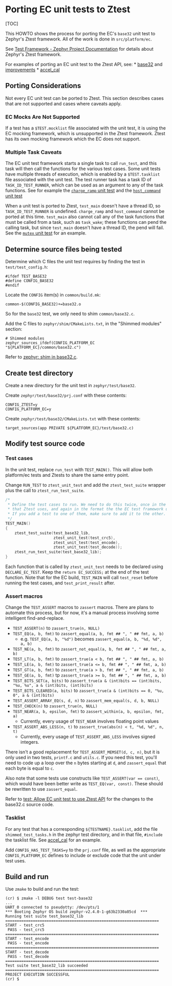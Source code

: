 # Porting EC unit tests to Ztest

[TOC]

This HOWTO shows the process for porting the EC's `base32` unit test to Zephyr's
Ztest framework. All of the work is done in `src/platform/ec`.

See
[Test Framework - Zephyr Project Documentation](https://docs.zephyrproject.org/1.12.0/subsystems/test/ztest.html#quick-start-unit-testing)
for details about Zephyr's Ztest framework.

For examples of porting an EC unit test to the Ztest API, see: *
[base32](https://crrev.com/c/2492527) and
[improvements](https://crrev.com/c/2634401) *
[accel_cal](https://crrev.com/c/2645198)

## Porting Considerations

Not every EC unit test can be ported to Ztest. This section describes cases that
are not supported and cases where caveats apply.

### EC Mocks Are Not Supported

If a test has a `$TEST.mocklist` file associated with the unit test, it is using
the EC mocking framework, which is unsupported in the Ztest framework. Ztest has
its own mocking framework which the EC does not support.

### Multiple Task Caveats

The EC unit test framework starts a single task to call `run_test`, and this
task will then call the functions for the various test cases. Some unit tests
have multiple threads of execution, which is enabled by a `$TEST.tasklist` file
associated with the unit test. The test runner task has a task ID of
`TASK_ID_TEST_RUNNER`, which can be used as an argument to any of the task
functions. See for example the
[`charge_ramp` unit test](https://chromium.googlesource.com/chromiumos/platform/ec/+/HEAD/test/charge_ramp.c#81)
and the
[`host_command` unit test](https://chromium.googlesource.com/chromiumos/platform/ec/+/HEAD/test/host_command.c#32)

When a unit test is ported to Ztest, `test_main` doesn't have a thread ID, so
`TASK_ID_TEST_RUNNER` is undefined. `charge_ramp` and `host_command` cannot be
ported at this time. `test_main` also cannot call any of the task functions that
must be called from a task, such as `task_wake`; these functions can pend the
calling task, but since `test_main` doesn't have a thread ID, the pend will
fail. See the
[`mutex` unit test](https://chromium.googlesource.com/chromiumos/platform/ec/+/HEAD/test/mutex.c#116)
for an example.

## Determine source files being tested

Determine which C files the unit test requires by finding the test in
`test/test_config.h`:

```
#ifdef TEST_BASE32
#define CONFIG_BASE32
#endif
```

Locate the `CONFIG` item(s) in `common/build.mk`:

```
common-$(CONFIG_BASE32)+=base32.o
```

So for the `base32` test, we only need to shim `common/base32.c`.

Add the C files to `zephyr/shim/CMakeLists.txt`, in the "Shimmed modules"
section:

```
# Shimmed modules
zephyr_sources_ifdef(CONFIG_PLATFORM_EC "${PLATFORM_EC}/common/base32.c")
```

Refer to [zephyr: shim in base32.c](https://crrev.com/c/2468631).

## Create test directory

Create a new directory for the unit test in `zephyr/test/base32`.

Create `zephyr/test/base32/prj.conf` with these contents:

```
CONFIG_ZTEST=y
CONFIG_PLATFORM_EC=y
```

Create `zephyr/test/base32/CMakeLists.txt` with these contents:

```
target_sources(app PRIVATE ${PLATFORM_EC}/test/base32.c)
```

## Modify test source code

### Test cases

In the unit test, replace `run_test` with `TEST_MAIN()`. This will allow both
platform/ec tests and Ztests to share the same entry point.

Change `RUN_TEST` to `ztest_unit_test` and add the `ztest_test_suite` wrapper
plus the call to `ztest_run_test_suite`.

```c
/*
 * Define the test cases to run. We need to do this twice, once in the format
 * that Ztest uses, and again in the format the the EC test framework uses.
 * If you add a test to one of them, make sure to add it to the other.
 */
TEST_MAIN()
{
    ztest_test_suite(test_base32_lib,
                     ztest_unit_test(test_crc5),
                     ztest_unit_test(test_encode),
                     ztest_unit_test(test_decode));
    ztest_run_test_suite(test_base32_lib);
}
```

Each function that is called by `ztest_unit_test` needs to be declared using
`DECLARE_EC_TEST`. Keep the `return EC_SUCCESS;` at the end of the test
function. Note that for the EC build, `TEST_MAIN` will call `test_reset` before
running the test cases, and `test_print_result` after.

### Assert macros

Change the `TEST_ASSERT` macros to `zassert` macros. There are plans to automate
this process, but for now, it's a manual process involving some intelligent
find-and-replace.

*   `TEST_ASSERT(n)` to `zassert_true(n, NULL)`
*   `TEST_EQ(a, b, fmt)` to `zassert_equal(a, b, fmt ## ", " ## fmt, a, b)`
    *   e.g. `TEST_EQ(a, b, "%d")` becomes `zassert_equal(a, b, "%d, %d", a, b)`
*   `TEST_NE(a, b, fmt)` to `zassert_not_equal(a, b, fmt ## ", " ## fmt, a, b)`
*   `TEST_LT(a, b, fmt)` to `zassert_true(a < b, fmt ## ", " ## fmt, a, b)`
*   `TEST_LE(a, b, fmt)` to `zassert_true(a <= b, fmt ## ", " ## fmt, a, b)`
*   `TEST_GT(a, b, fmt)` to `zassert_true(a > b, fmt ## ", " ## fmt, a, b)`
*   `TEST_GE(a, b, fmt)` tp `zassert_true(a >= b, fmt ## ", " ## fmt, a, b)`
*   `TEST_BITS_SET(a, bits)` to `zassert_true(a & (int)bits == (int)bits, "%u,
    %u", a & (int)bits, (int)bits)`
*   `TEST_BITS_CLEARED(a, bits)` to `zassert_true(a & (int)bits == 0, "%u, 0", a
    & (int)bits)`
*   `TEST_ASSERT_ARRAY_EQ(s, d, n)` to `zassert_mem_equal(s, d, b, NULL)`
*   `TEST_CHECK(n)` to `zassert_true(n, NULL)`
*   `TEST_NEAR(a, b, epsilon, fmt)` to `zassert_within(a, b, epsilon, fmt, a)`
    *   Currently, every usage of `TEST_NEAR` involves floating point values
*   `TEST_ASSERT_ABS_LESS(n, t)` to `zassert_true(abs(n) < t, "%d, %d", n, t)`
    *   Currently, every usage of `TEST_ASSERT_ANS_LESS` involves signed
        integers.

There isn't a good replacement for `TEST_ASSERT_MEMSET(d, c, n)`, but it is only
used in two tests, `printf.c` and `utils.c`. If you need this test, you'll need
to code up a loop over the `n` bytes starting at `d`, and `zassert_equal` that
each byte is equal to `c`.

Also note that some tests use constructs like `TEST_ASSERT(var == const)`, which
would have been better write as `TEST_EQ(var, const)`. These should be rewritten
to use `zassert_equal`.

Refer to
[test: Allow EC unit test to use Ztest API](https://crrev.com/c/2492527) for the
changes to the base32.c source code.

### Tasklist

For any test that has a corresponding `${TESTNAME}.tasklist`, add the file
`shimmed_test_tasks.h` in the zephyr test directory, and in that file,
`#include` the tasklist file. See [accel_cal](https://crrev.com/c/2645198) for
an example.

Add `CONFIG_HAS_TEST_TASKS=y` to the `prj.conf` file, as well as the appropriate
`CONFIG_PLATFORM_EC` defines to include or exclude code that the unit under test
uses.

## Build and run

Use `zmake` to build and run the test:

```
(cr) $ zmake -l DEBUG test test-base32
...
UART_0 connected to pseudotty: /dev/pts/1
*** Booting Zephyr OS build zephyr-v2.4.0-1-g63b2330a85cd  ***
Running test suite test_base32_lib
===================================================================
START - test_crc5
 PASS - test_crc5
===================================================================
START - test_encode
 PASS - test_encode
===================================================================
START - test_decode
 PASS - test_decode
===================================================================
Test suite test_base32_lib succeeded
===================================================================
PROJECT EXECUTION SUCCESSFUL
(cr) $
```
